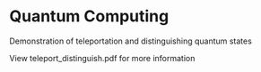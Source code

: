 # Quantum Computing

Demonstration of teleportation and distinguishing quantum states

View teleport_distinguish.pdf for more information

